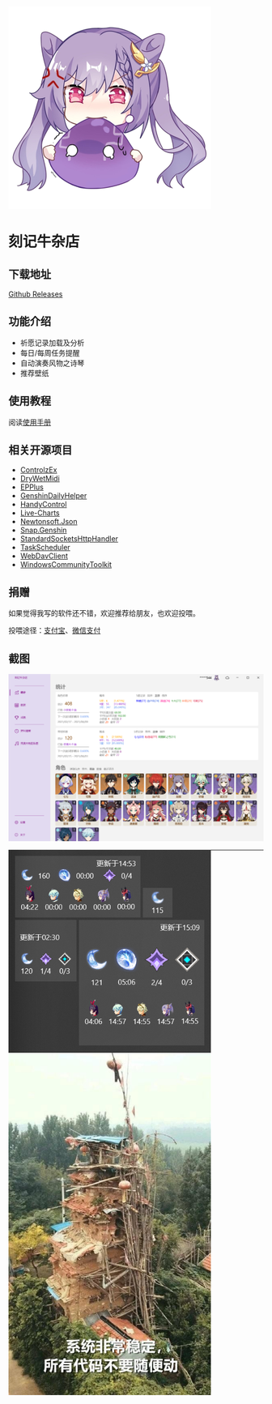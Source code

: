 <img src="img/logo_nbg.png" width="400px" alt="logo" style="margin-left:0;" />

# 刻记牛杂店

## 下载地址

[Github Releases](https://github.com/Scighost/KeqingNiuza/releases)

## 功能介绍

- 祈愿记录加载及分析
- 每日/每周任务提醒
- 自动演奏风物之诗琴
- 推荐壁纸

## 使用教程

阅读[使用手册](https://github.com/Scighost/KeqingNiuza/blob/main/Manual.md)

## 相关开源项目

- [ControlzEx](https://github.com/ControlzEx/ControlzEx)
- [DryWetMidi](https://github.com/melanchall/drywetmidi)
- [EPPlus](https://github.com/JanKallman/EPPlus)
- [GenshinDailyHelper](https://github.com/yinghualuowu/GenshinDailyHelper)
- [HandyControl](https://github.com/HandyOrg/HandyControl)
- [Live-Charts](https://github.com/Live-Charts/Live-Charts)
- [Newtonsoft.Json](https://github.com/JamesNK/Newtonsoft.Json)
- [Snap.Genshin](https://github.com/DGP-Studio/Snap.Genshin)
- [StandardSocketsHttpHandler](https://github.com/TalAloni/StandardSocketsHttpHandler)
- [TaskScheduler](https://github.com/dahall/taskscheduler)
- [WebDavClient](https://github.com/skazantsev/WebDavClient)
- [WindowsCommunityToolkit](https://github.com/CommunityToolkit/WindowsCommunityToolkit)

## 捐赠

如果觉得我写的软件还不错，欢迎推荐给朋友，也欢迎投喂。

投喂途径：[支付宝](https://xw6dp97kei-1306705684.file.myqcloud.com/keqingniuza/alipay.jpg)、[微信支付](https://xw6dp97kei-1306705684.file.myqcloud.com/keqingniuza/wechatpay.png)

## 截图

![ScreenShot1](img/Snipaste_2021-06-19_10-46-43.png)

<img src="img/image-20211102151941122.png" alt="便笺磁贴" style="width:400px; float:left;" />

---

<img src="img/image-20211014080448738.png" alt="image-20211014080448738" width="400px" style="margin-left: 0;" />

